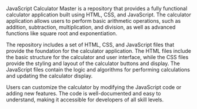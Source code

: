 JavaScript Calculator Master is a repository that provides a fully functional calculator application built using HTML, CSS, and JavaScript. The calculator application allows users to perform basic arithmetic operations, such as addition, subtraction, multiplication, and division, as well as advanced functions like square root and exponentiation.

The repository includes a set of HTML, CSS, and JavaScript files that provide the foundation for the calculator application. The HTML files include the basic structure for the calculator and user interface, while the CSS files provide the styling and layout of the calculator buttons and display. The JavaScript files contain the logic and algorithms for performing calculations and updating the calculator display.

Users can customize the calculator by modifying the JavaScript code or adding new features. The code is well-documented and easy to understand, making it accessible for developers of all skill levels.
